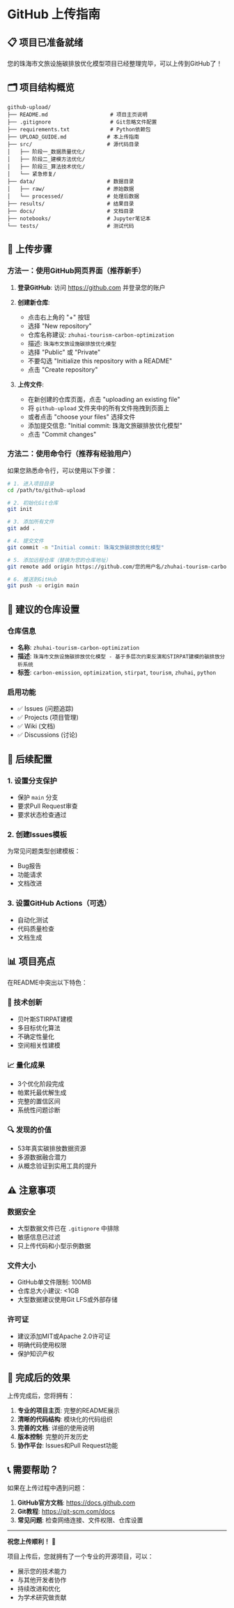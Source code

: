 # GitHub 上传指南

## 📋 项目已准备就绪

您的珠海市文旅设施碳排放优化模型项目已经整理完毕，可以上传到GitHub了！

## 🗂️ 项目结构概览

```
github-upload/
├── README.md                    # 项目主页说明
├── .gitignore                   # Git忽略文件配置
├── requirements.txt             # Python依赖包
├── UPLOAD_GUIDE.md             # 本上传指南
├── src/                        # 源代码目录
│   ├── 阶段一_数据质量优化/
│   ├── 阶段二_建模方法优化/
│   ├── 阶段三_算法技术优化/
│   └── 紧急修复/
├── data/                       # 数据目录
│   ├── raw/                    # 原始数据
│   └── processed/              # 处理后数据
├── results/                    # 结果目录
├── docs/                       # 文档目录
├── notebooks/                  # Jupyter笔记本
└── tests/                      # 测试代码
```

## 🚀 上传步骤

### 方法一：使用GitHub网页界面（推荐新手）

1. **登录GitHub**: 访问 https://github.com 并登录您的账户

2. **创建新仓库**:
   - 点击右上角的 "+" 按钮
   - 选择 "New repository"
   - 仓库名称建议: `zhuhai-tourism-carbon-optimization`
   - 描述: `珠海市文旅设施碳排放优化模型`
   - 选择 "Public" 或 "Private"
   - 不要勾选 "Initialize this repository with a README"
   - 点击 "Create repository"

3. **上传文件**:
   - 在新创建的仓库页面，点击 "uploading an existing file"
   - 将 `github-upload` 文件夹中的所有文件拖拽到页面上
   - 或者点击 "choose your files" 选择文件
   - 添加提交信息: "Initial commit: 珠海文旅碳排放优化模型"
   - 点击 "Commit changes"

### 方法二：使用命令行（推荐有经验用户）

如果您熟悉命令行，可以使用以下步骤：

```bash
# 1. 进入项目目录
cd /path/to/github-upload

# 2. 初始化Git仓库
git init

# 3. 添加所有文件
git add .

# 4. 提交文件
git commit -m "Initial commit: 珠海文旅碳排放优化模型"

# 5. 添加远程仓库（替换为您的仓库地址）
git remote add origin https://github.com/您的用户名/zhuhai-tourism-carbon-optimization.git

# 6. 推送到GitHub
git push -u origin main
```

## 📝 建议的仓库设置

### 仓库信息
- **名称**: `zhuhai-tourism-carbon-optimization`
- **描述**: `珠海市文旅设施碳排放优化模型 - 基于多层次约束反演和STIRPAT建模的碳排放分析系统`
- **标签**: `carbon-emission`, `optimization`, `stirpat`, `tourism`, `zhuhai`, `python`

### 启用功能
- ✅ Issues (问题追踪)
- ✅ Projects (项目管理)
- ✅ Wiki (文档)
- ✅ Discussions (讨论)

## 🔧 后续配置

### 1. 设置分支保护
- 保护 `main` 分支
- 要求Pull Request审查
- 要求状态检查通过

### 2. 创建Issues模板
为常见问题类型创建模板：
- Bug报告
- 功能请求
- 文档改进

### 3. 设置GitHub Actions（可选）
- 自动化测试
- 代码质量检查
- 文档生成

## 📊 项目亮点

在README中突出以下特色：

### 🎯 技术创新
- 贝叶斯STIRPAT建模
- 多目标优化算法
- 不确定性量化
- 空间相关性建模

### 📈 量化成果
- 3个优化阶段完成
- 帕累托最优解生成
- 完整的置信区间
- 系统性问题诊断

### 🔍 发现的价值
- 53年真实碳排放数据资源
- 多源数据融合潜力
- 从概念验证到实用工具的提升

## ⚠️ 注意事项

### 数据安全
- 大型数据文件已在 `.gitignore` 中排除
- 敏感信息已过滤
- 只上传代码和小型示例数据

### 文件大小
- GitHub单文件限制: 100MB
- 仓库总大小建议: <1GB
- 大型数据建议使用Git LFS或外部存储

### 许可证
- 建议添加MIT或Apache 2.0许可证
- 明确代码使用权限
- 保护知识产权

## 🎉 完成后的效果

上传完成后，您将拥有：

1. **专业的项目主页**: 完整的README展示
2. **清晰的代码结构**: 模块化的代码组织
3. **完善的文档**: 详细的使用说明
4. **版本控制**: 完整的开发历史
5. **协作平台**: Issues和Pull Request功能

## 📞 需要帮助？

如果在上传过程中遇到问题：

1. **GitHub官方文档**: https://docs.github.com
2. **Git教程**: https://git-scm.com/docs
3. **常见问题**: 检查网络连接、文件权限、仓库设置

---

**祝您上传顺利！** 🚀

项目上传后，您就拥有了一个专业的开源项目，可以：
- 展示您的技术能力
- 与其他开发者协作
- 持续改进和优化
- 为学术研究做贡献